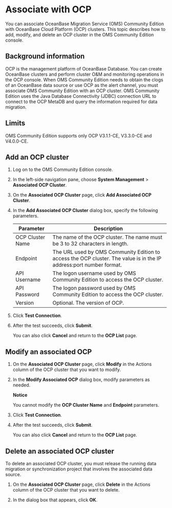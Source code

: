 # Associate with OCP

You can associate OceanBase Migration Service (OMS) Community Edition with OceanBase Cloud Platform (OCP) clusters. This topic describes how to add, modify, and delete an OCP cluster in the OMS Community Edition console.

## Background information

OCP is the management platform of OceanBase Database. You can create OceanBase clusters and perform cluster O\&M and monitoring operations in the OCP console. When OMS Community Edition needs to obtain the clogs of an OceanBase data source or use OCP as the alert channel, you must associate OMS Community Edition with an OCP cluster. OMS Community Edition uses the Java Database Connectivity (JDBC) connection URL to connect to the OCP MetaDB and query the information required for data migration.

## Limits

OMS Community Edition supports only OCP V3.1.1-CE, V3.3.0-CE and V4.0.0-CE.

## Add an OCP cluster

1. Log on to the OMS Community Edition console.

2. In the left-side navigation pane, choose **System Management** \> **Associated OCP Cluster**.

3. On the **Associated OCP Cluster** page, click **Add Associated OCP Cluster**.

4. In the **Add Associated OCP Cluster** dialog box, specify the following parameters.

   |    Parameter     |                                            Description                                            |
   |------------------|---------------------------------------------------------------------------------------------------|
   | OCP Cluster Name | The name of the OCP cluster. The name must be 3 to 32 characters in length.                       |
   | Endpoint         | The URL used by OMS Community Edition to access the OCP cluster. The value is in the IP address:port number format. |
   | API Username     | The logon username used by OMS Community Edition to access the OCP cluster.                                         |
   | API Password     | The logon password used by OMS Community Edition to access the OCP cluster.                                         |
   | Version          | Optional. The version of OCP.                                                                     |

5. Click **Test Connection**.

6. After the test succeeds, click **Submit**.

   You can also click **Cancel** and return to the **OCP List** page.

## Modify an associated OCP

1. On the **Associated OCP Cluster** page, click **Modify** in the Actions column of the OCP cluster that you want to modify.

2. In the **Modify Associated OCP** dialog box, modify parameters as needed.

   **Notice**

   You cannot modify the **OCP Cluster Name** and **Endpoint** parameters.

3. Click **Test Connection**.

4. After the test succeeds, click **Submit**.

   You can also click **Cancel** and return to the **OCP List** page.

## Delete an associated OCP cluster

To delete an associated OCP cluster, you must release the running data migration or synchronization project that involves the associated data source.

1. On the **Associated OCP Cluster** page, click **Delete** in the Actions column of the OCP cluster that you want to delete.

2. In the dialog box that appears, click **OK**.
